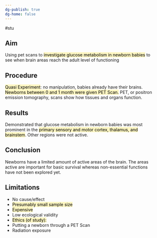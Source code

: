 ```yaml
---
dg-publish: true
dg-home: false
---
```

#stu 
## Aim
Using pet scans to <mark style="background: #FFF3A3A6;">investigate glucose metabolism in newborn babies</mark> to see when brain areas reach the adult level of functioning

## Procedure
<mark style="background: #FFF3A3A6;">Quasi Experiment</mark>: no manipulation, babies already have their brains. <mark style="background: #FFF3A3A6;">Newborns between 0 and 1 month were given PET Scan.</mark> PET, or positron emission tomography, scans show how tissues and organs function.

## Results
Demonstrated that glucose metabolism in newborn babies was most prominent in the <mark style="background: #FFF3A3A6;">primary sensory and motor cortex, thalamus, and brainstem</mark>. Other regions were not active.

## Conclusion
Newborns have a limited amount of active areas of the brain. The areas active are important for basic survival whereas non-essential functions have not been explored yet.

## Limitations
- No cause/effect  
- <mark style="background: #FFF3A3A6;">Presumably small sample size  </mark>
- <mark style="background: #FFF3A3A6;">Expensive  </mark>
- Low ecological validity  
- <mark style="background: #FFF3A3A6;">Ethics (of study):  
- Putting a newborn through a PET Scan  
- Radiation exposure</mark> 